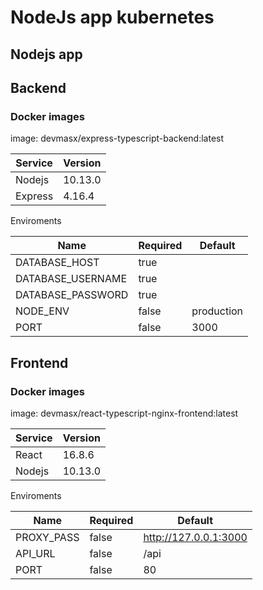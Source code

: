 # NodeJs app kubernetes

## Nodejs app

## Backend

### Docker images

image: devmasx/express-typescript-backend:latest

| Service | Version |
| ------- | ------- |
| Nodejs  | 10.13.0 |
| Express | 4.16.4  |

Enviroments

| Name              | Required | Default    |
| ----------------- | -------- | ---------- |
| DATABASE_HOST     | true     |            |
| DATABASE_USERNAME | true     |            |
| DATABASE_PASSWORD | true     |            |
| NODE_ENV          | false    | production |
| PORT              | false    | 3000       |

## Frontend

### Docker images

image: devmasx/react-typescript-nginx-frontend:latest

| Service | Version |
| ------- | ------- |
| React   | 16.8.6  |
| Nodejs  | 10.13.0 |

Enviroments

| Name       | Required | Default               |
| ---------- | -------- | --------------------- |
| PROXY_PASS | false    | http://127.0.0.1:3000 |
| API_URL    | false    | /api                  |
| PORT       | false    | 80                    |

